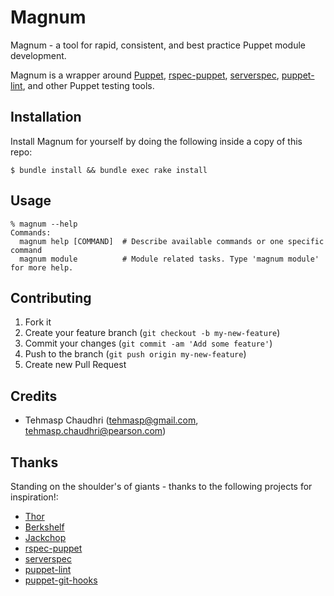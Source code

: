 # Magnum

Magnum - a tool for rapid, consistent, and best practice Puppet module development.

Magnum is a wrapper around [Puppet](http://puppetlabs.com/), [rspec-puppet](http://rspec-puppet.com/),
[serverspec](http://serverspec.org/), [puppet-lint](http://puppet-lint.com/), and other Puppet testing tools.

## Installation

Install Magnum for yourself by doing the following inside a copy of this repo:

    $ bundle install && bundle exec rake install

## Usage

    % magnum --help
    Commands:
      magnum help [COMMAND]  # Describe available commands or one specific command
      magnum module          # Module related tasks. Type 'magnum module' for more help.

## Contributing

1. Fork it
2. Create your feature branch (`git checkout -b my-new-feature`)
3. Commit your changes (`git commit -am 'Add some feature'`)
4. Push to the branch (`git push origin my-new-feature`)
5. Create new Pull Request

## Credits

* Tehmasp Chaudhri (tehmasp@gmail.com, tehmasp.chaudhri@pearson.com)

## Thanks

Standing on the shoulder's of giants - thanks to the following projects for inspiration!:

* [Thor](http://whatisthor.com/)
* [Berkshelf](http://berkshelf.com/)
* [Jackchop](http://rubygems.org/gems/jackchop)
* [rspec-puppet](http://rspec-puppet.com/)
* [serverspec](http://serverspec.org/)
* [puppet-lint](http://puppet-lint.com/)
* [puppet-git-hooks](http://github.com/gini/puppet-git-hooks)

